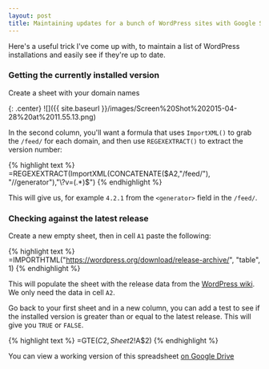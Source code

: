 ```yaml
---
layout: post
title: Maintaining updates for a bunch of WordPress sites with Google Spreadsheets
---
```


Here's a useful trick I've come up with, to maintain a list of WordPress installations and easily see if they're up to date.

<!-- more -->

### Getting the currently installed version

Create a sheet with your domain names

{: .center}
![]({{ site.baseurl }}/images/Screen%20Shot%202015-04-28%20at%2011.55.13.png)

In the second column, you'll want a formula that uses `ImportXML()` to grab the `/feed/` for each domain, and then use `REGEXEXTRACT()` to extract the version number:

{% highlight text %}
=REGEXEXTRACT(ImportXML(CONCATENATE($A2,"/feed/"), "//generator"),"\?v=(.*)$")
{% endhighlight %}

This will give us, for example `4.2.1` from the `<generator>` field in the `/feed/`.

### Checking against the latest release

Create a new empty sheet, then in cell `A1` paste the following:

{% highlight text %}
=IMPORTHTML("https://wordpress.org/download/release-archive/", "table", 1)
{% endhighlight %}

This will populate the sheet with the release data from the [WordPress wiki](https://wordpress.org/download/release-archive/). We only need the data in cell `A2`.

Go back to your first sheet and in a new column, you can add a test to see if the installed version is greater than or equal to the latest release. This will give you `TRUE` or `FALSE`.

{% highlight text %}
=GTE($C2, Sheet2!$A$2)
{% endhighlight %}

You can view a working version of this spreadsheet [on Google Drive](https://docs.google.com/spreadsheets/d/1axN2jaxXZGHkC5tJy3we4ssp1Qvzfs7C8XQ9MNEJZZQ/edit?usp=sharing)
